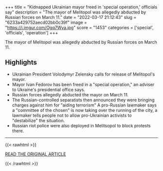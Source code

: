 +++
title = "Kidnapped Ukrainian mayor freed in 'special operation,' officials say"
description = "The mayor of Melitopol was allegedly abducted by Russian forces on March 11."
date = "2022-03-17 21:12:43"
slug = "6233a429752aecd02bb0c39f"
image = "https://i.imgur.com/Ogq7Wya.jpg"
score = "1453"
categories = ['special', 'officials', 'operation']
+++

The mayor of Melitopol was allegedly abducted by Russian forces on March 11.

## Highlights

- Ukrainian President Volodymyr Zelensky calls for release of Melitopol's mayor.
- Mayor Ivan Fedorov has been freed in a "special operation," an adviser to Ukraine's presidential office says.
- Russian forces allegedly abducted the mayor on March 11.
- The Russian-controlled separatists then announced they were bringing charges against him for "aiding terrorism" A pro-Russian lawmaker says a "committee of the chosen" is now taking over the running of the city, a lawmaker tells people not to allow pro-Ukrainian activists to "destabilize" the situation.
- Russian riot police were also deployed in Melitsopol to block protests there.

---

{{< rawhtml >}}
  <p class="article-category">
    <a target="_blank" href="https://abcnews.go.com/International/kidnapped-ukrainian-mayor-freed-special-operation-ukrainian-government/story?id=83486933">READ THE ORIGINAL ARTICLE</a>
  </p>
{{< /rawhtml >}}
